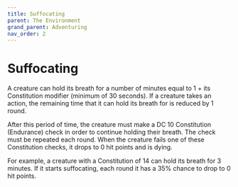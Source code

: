 ```yaml
---
title: Suffocating
parent: The Environment
grand_parent: Adventuring
nav_order: 2
---
```


# Suffocating
A creature can hold its breath for a number of minutes equal to 1 + its Constitution modifier (minimum of 30 seconds). If a creature takes an action, the remaining time that it can hold its breath for is reduced by 1 round.

After this period of time, the creature must make a DC 10 Constitution (Endurance) check in order to continue holding their breath. The check must be repeated each round. When the creature fails one of these Constitution checks, it drops to 0 hit points and is dying.

For example, a creature with a Constitution of 14 can hold its breath for 3 minutes. If it starts suffocating, each round it has a 35% chance to drop to 0 hit points.
